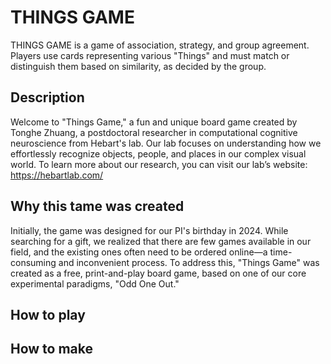 # THINGS GAME
THINGS GAME is a game of association, strategy, and group agreement. Players use cards representing various "Things" and must match or distinguish them based on similarity, as decided by the group.

## Description
Welcome to "Things Game," a fun and unique board game created by Tonghe Zhuang, a postdoctoral researcher in computational cognitive neuroscience from Hebart's lab. Our lab focuses on understanding how we effortlessly recognize objects, people, and places in our complex visual world. To learn more about our research, you can visit our lab’s website: https://hebartlab.com/

## Why this tame was created
Initially, the game was designed for our PI's birthday in 2024. While searching for a gift, we realized that there are few games available in our field, and the existing ones often need to be ordered online—a time-consuming and inconvenient process. To address this, "Things Game" was created as a free, print-and-play board game, based on one of our core experimental paradigms, "Odd One Out."

## How to play

## How to make

